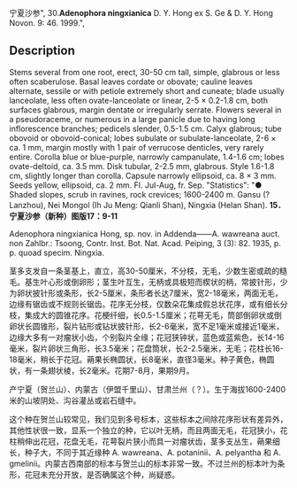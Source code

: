 宁夏沙参",
30.**Adenophora ningxianica** D. Y. Hong ex S. Ge & D. Y. Hong Novon. 9: 46. 1999.",

## Description
Stems several from one root, erect, 30-50 cm tall, simple, glabrous or less often scaberulose. Basal leaves cordate or obovate; cauline leaves alternate, sessile or with petiole extremely short and cuneate; blade usually lanceolate, less often ovate-lanceolate or linear, 2-5 × 0.2-1.8 cm, both surfaces glabrous, margin dentate or irregularly serrate. Flowers several in a pseudoraceme, or numerous in a large panicle due to having long inflorescence branches; pedicels slender, 0.5-1.5 cm. Calyx glabrous; tube obovoid or obovoid-conical; lobes subulate or subulate-lanceolate, 2-6 × ca. 1 mm, margin mostly with 1 pair of verrucose denticles, very rarely entire. Corolla blue or blue-purple, narrowly campanulate, 1.4-1.6 cm; lobes ovate-deltoid, ca. 3.5 mm. Disk tubular, 2-2.5 mm, glabrous. Style 1.6-1.8 cm, slightly longer than corolla. Capsule narrowly ellipsoid, ca. 8 × 3 mm. Seeds yellow, ellipsoid, ca. 2 mm. Fl. Jul-Aug, fr. Sep.
  "Statistics": "● Shaded slopes, scrub in ravines, rock crevices; 1600-2400 m. Gansu (?Lanzhou), Nei Mongol (Ih Ju Meng: Qianli Shan), Ningxia (Helan Shan).
**15．宁夏沙参（新种）图版17：9-11**

Adenophora ningxianica Hong, sp. nov. in Addenda——A. wawreana auct. non Zahlbr.: Tsoong, Contr. Inst. Bot. Nat. Acad. Peiping, 3 (3): 82. 1935, p. p. quoad specim. Ningxia.

茎多支发自一条茎基上，直立，高30-50厘米，不分枝，无毛，少数生密或疏的糙毛。基生叶心形或倒卵形；茎生叶互生，无柄或具极短而楔状的柄，常披针形，少为卵状披针形或条形，长2-5厘米，条形者长达7厘米，宽2-18毫米，两面无毛，边缘有锯齿或不规则长锯齿。花序无分枝，仅数朵花集成假总状花序，或有细长分枝，集成大的圆锥花序。花梗纤细，长0.5-1.5厘米；花萼无毛，筒部倒卵状或倒卵状长圆锥形，裂片钻形或钻状披针形，长2-6毫米，宽不足1毫米或接近1毫米，边缘大多有一对瘤状小齿，个别裂片全缘；花冠狭钟状，蓝色或蓝紫色，长14-16毫米，裂片卵状三角形，长3.5毫米；花盘筒状，长2-2.5毫米，无毛；花柱长16-18毫米，稍长于花冠。蒴果长椭圆状，长8毫米，直径3毫米。种子黄色，椭圆状，有一条翅状棱，长2毫米。花期7-8月，果期9月。

产宁夏（贺兰山）、内蒙古（伊盟千里山）、甘肃兰州（？）。生于海拔1600-2400 米的山坡阴处、沟谷灌丛或岩石缝中。

这个种在贺兰山较常见，我们见到多号标本，这些标本之间除花序形状有差异外，其他性状很一致，显系一个独立的种，它以叶无柄，而且两面无毛，花冠狭小，花柱稍伸出花冠，花盘无毛，花萼裂片狭小而具一对瘤状齿，茎多支丛生，蒴果细长，种子大，不同于其近缘种 A. wawreana、A. potaninii、A. pelyantha 和 A. gmelinii。内蒙古西南部的标本与贺兰山的标本非常一致。不过兰州的标本叶为条形，花冠未充分开放，是否确属这个种，尚疑惑。
